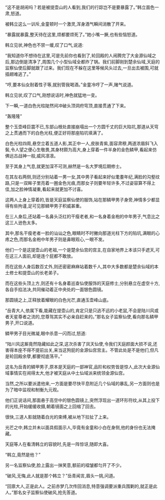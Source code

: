 
“这不是胡闹吗？若是被提壶山的人看到,我们的行踪岂不是要暴露了。”韩立面色一肃,怒道。

被韩立这么一训斥,金童顿时一个激灵,浑身酒气瞬间消散了开来。

“暴露就暴露,整天待在这里,烦都要烦死了。”她小嘴一撅,也有些恼怒道。

韩立见状,神色也不禁一缓,叹了口气,说道:

“我知道你不想待在这里,可是先前你也看到了,轮回殿的人闹腾完了大金源仙域之后,那边倒是清净了,周围几个小型仙域全都炸了锅。我们前脚刚到楚余仙域,天庭的监察仙使后脚就跟了过来。我们现在不躲在这里等候风头过去,一旦出去被围,可就插翅难逃了。”

“哼,要本仙女耐着性子等,就别管我喝酒。”金童冷哼了一声,赌气说道。

韩立见状,叹了口气,刚想说话时,神色就猛地一变。

下一瞬,一道白色光柱陡然间冲破头顶洞府穹顶,直接贯通了下来。

“轰隆隆”

整个玉壶峰巨震不已,东部山根处直接崩塌出一个方圆千丈的巨大陷坑,那道从天穹之上贯通而下的白色光柱,便正好将那座陷坑填满了。

白色光柱四周,悬空立着五道人影,其正中一人,皮肤青紫,面容肃穆,两道浓眉斜飞入鬓,令人望之便心生敬畏,其身材颇为高大,身上穿着一件半身的金色鳞甲,看起来仿佛远古战神一般,威风凛凛。

至于其身上气息,就更加深不可测,赫然是一名大罗境后期修士。

在其左右两侧,则还分别站着一男一女,其中男子看起来好似耄耋年纪,满脸的沟壑纹路,只是一双眸子里亮着一圈金色光痕,而那女子则要年轻许多,不过姿容算不得上佳,加之脸神情凝重,看起来就更加不讨喜。

这两人上身上穿着的,皆是天庭监察仙使的服饰,站在那鳞甲男子身旁,神情多少都显得有些拘谨,足可见那鳞甲男子积威甚重。

在三人身后,还站着一名鼻头泛红的干瘦老者,和一名身着金袍的中年男子,气息比之这三人逊色太多。

其中,那名干瘦老者一脸的讪讪之色,眼睛时不时撇向那道光柱下方的陷坑,满眼的心疼之色,而那名金袍中年男子则是鼻眼观心,一眼不发。

他们一个是这提壶山的老祖,一个是楚余仙宫的宫主,在自家地界上本该只手遮天,可在这三人面前,却是连个屁都不敢放。

而在这些人身后数百丈外,则还密密麻麻站着数千人,其中大多数都是楚余仙域的本土修士和提壶山的长老弟子。

而在这些头顶上方,则还有十名身着巡查仙使服饰的天庭修士,分别悬立在虚空十方,各自手掐法决,共同催动着正中央处的一面银色圆镜。

那圆镜之上,正释放着耀眼的白色光芒,直通玉壶峰山底。

“岳青大人,依属下看,能藏在提壶山的,肯定只是只逃不远的小老鼠,不会是陆川风或者天星尊者之流的,您尊驾其实不必亲自赶来的。”那名女子监察仙使,看向那名鳞甲男子,开口说道。

鳞甲男子目光微凝,眼中杀意一闪而过,怒道:

“陆川风这厮竟然隐藏如此之深,这次杀害了凤天仙使,令我们天庭颜面大损不说,还害得本座不得不提前出关,来当这狗屁的金源仙宫宫主。不管此处是不是他们,但凡是轮回殿余孽,都要彻底荡平。”

这名为岳青的鳞甲男子,原本是天庭的一部神官,品阶和权势皆是惊人,此次大金源仙域事情实在闹得太大,他才被天庭从中土仙域派来统领金源仙宫。

当然,之所以要派遣他来,一方面是要尽快平息附近几个仙域的暴乱,另一方面则也是为了暗中监视和制衡九元观。

他们正说话间,那面悬于高空中的银色圆镜上,突然浮现出一道环形符纹,从其上投下的光柱,开始缓缓收摄,朝着镜面之上回缩了回去。

很快,三道人影就随着白光的束缚,被从地下拉扯了上来。

光芒之中,韩立并未以面具假面示人,毕竟有金童和小白在身侧,他的身份也无法掩藏。

天庭等人在看清韩立的容貌时,先是一阵惊讶,随即大喜。

“韩立,竟然是他？”

另一名监察仙使,脸上露出一抹笑意,额前的褶皱都匀开了不少。

“破风,无悔,此人就是那个韩立？”岳青闻言,眉头一挑,问道。

“回禀大人,正是此人。之前赤梦几次传回消息,特意强调要派重兵围剿的,就正是此人。”那名女子监察仙使破风,抢先答道。